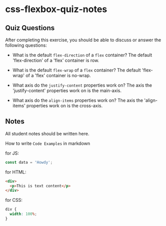 # css-flexbox-quiz-notes

## Quiz Questions

After completing this exercise, you should be able to discuss or answer the following questions:

- What is the default `flex-direction` of a `flex` container?
  The default 'flex-direction' of a 'flex' container is row.

- What is the default `flex-wrap` of a `flex` container?
  The default 'flex-wrap' of a 'flex' container is no-wrap.

- What axis do the `justify-content` properties work on?
  The axis the 'justify-content' properties work on is the main-axis.

- What axis do the `align-items` properties work on?
  The axis the 'align-items' properties work on is the cross-axis.

## Notes

All student notes should be written here.

How to write `Code Examples` in markdown

for JS:

```javascript
const data = 'Howdy';
```

for HTML:

```html
<div>
  <p>This is text content</p>
</div>
```

for CSS:

```css
div {
  width: 100%;
}
```
